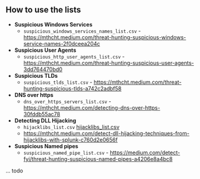 ## How to use the lists

- **Suspicious Windows Services**
  - `suspicious_windows_services_names_list.csv`  - https://mthcht.medium.com/threat-hunting-suspicious-windows-service-names-2f0dceea204c
- **Suspicious User Agents**
  - `suspicious_http_user_agents_list.csv` - https://mthcht.medium.com/threat-hunting-suspicious-user-agents-3dd764470bd0
- **Suspicious TLDs**
  - `suspicious_tlds_list.csv` - https://mthcht.medium.com/threat-hunting-suspicious-tlds-a742c2adbf58
- **DNS over https**
  - `dns_over_https_servers_list.csv` - https://mthcht.medium.com/detecting-dns-over-https-30fddb55ac78
- **Detecting DLL Hijacking**
  - `hijacklibs_list.csv` [hijacklibs_list.csv](https://github.com/mthcht/awesome-lists/blob/main/Lists/Hijacklibs/hijacklibs_list.csv)
  - https://mthcht.medium.com/detect-dll-hijacking-techniques-from-hijacklibs-with-splunk-c760d2e0656f
- **Suspicious Named pipes**
  - `suspicious_named_pipe_list.csv` - https://medium.com/detect-fyi/threat-hunting-suspicious-named-pipes-a4206e8a4bc8
    
... todo
